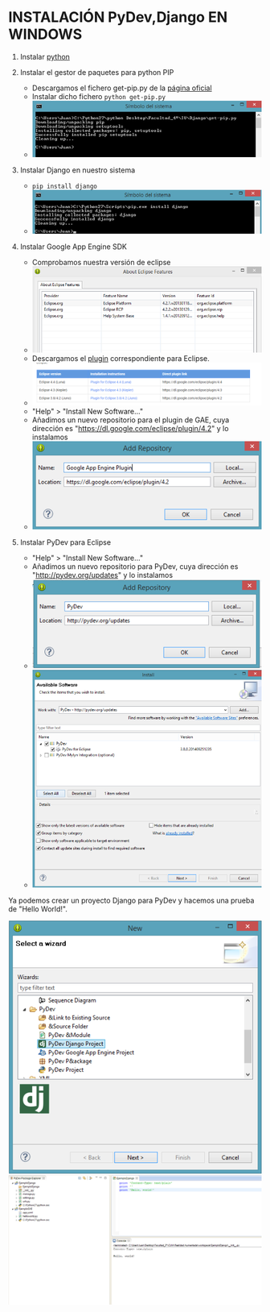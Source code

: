 INSTALACIÓN PyDev,Django EN WINDOWS
===================================

1) Instalar [python](https://www.python.org/downloads/)

2) Instalar el gestor de paquetes para python PIP
	* Descargamos el fichero get-pip.py de la [página oficial](https://pip.pypa.io/en/latest/installing.html)
	* Instalar dicho fichero ```python get-pip.py```
	* ![Figura1](Imagenes/Figura_1.png)

3) Instalar Django en nuestro sistema
	* ```pip install django```
	* ![Figura2](Imagenes/Figura_2.png)


4) Instalar Google App Engine SDK
	* Comprobamos nuestra versión de eclipse
	* ![Figura6](Imagenes/Figura_6.png)	
	* Descargamos el [plugin](https://developers.google.com/eclipse/docs/getting_started) correspondiente para Eclipse.
	* ![Figura7](Imagenes/Figura_7.png)
	* "Help" > "Install New Software..."
	*  Añadimos un nuevo repositorio para el plugin de GAE, cuya dirección es "https://dl.google.com/eclipse/plugin/4.2" y lo instalamos
	* ![Figura8](Imagenes/Figura_8.png)


4) Instalar PyDev para Eclipse
	* "Help" > "Install New Software..."
	* Añadimos un nuevo repositorio para PyDev, cuya dirección es "http://pydev.org/updates" y lo instalamos
	* ![Figura3](Imagenes/Figura_3.png)
	* ![Figura4](Imagenes/Figura_4.png)


Ya podemos crear un proyecto Django para PyDev y hacemos una prueba de "Hello World!".

 ![Figura5](Imagenes/Figura_5.png)
 ![Figura9](Imagenes/Figura_9.png)



